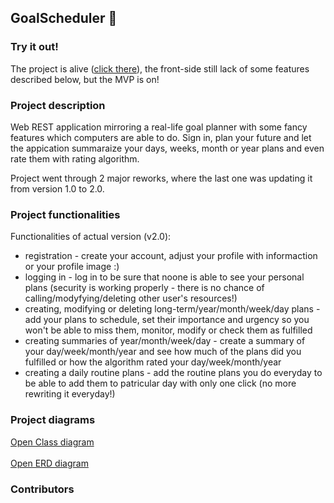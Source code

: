 ## <strong>GoalScheduler 📔</strong>

### Try it out!

The project is alive (<a href="https://goal-scheduler.web.app/welcome">click there</a>), the front-side still lack of some features described below, but the MVP is on!
### Project description

Web REST application mirroring a real-life goal planner with some fancy features which computers are able to do. 
Sign in, plan your future and let the appication summaraize your days, weeks, month or year plans and even rate them with rating algorithm. 

Project went through 2 major reworks, where the last one was updating it from version 1.0 to 2.0. 

### Project functionalities

Functionalities of actual version (v2.0):
- registration - create your account, adjust your profile with informaction or your profile image :)
- logging in - log in to be sure that noone is able to see your personal plans (security is working properly - there is no chance of calling/modyfying/deleting other user's resources!)
- creating, modifying or deleting long-term/year/month/week/day plans - add your plans to schedule, set their importance and urgency so you won't be able to miss them, monitor, modify or check them as fulfilled
- creating summaries of year/month/week/day - create a summary of your day/week/month/year and see how much of the plans did you fulfilled or how the algorithm rated your day/week/month/year  
- creating a daily routine plans - add the routine plans you do everyday to be able to add them to patricular day with only one click (no more rewriting it everyday!)

### Project diagrams

<div>
  <a href="https://github.com/CcConStanTine/GoalScheduler/blob/master/backend/src/main/resources/img/MyScheduleReworked%20class%20diagram.png", target="_blank">Open Class diagram</a>
</div>
<br />
<div>
  <a href="https://github.com/CcConStanTine/GoalScheduler/blob/master/backend/src/main/resources/img/MyScheduleReworked%20ERD.png", target="_blank">Open ERD diagram</a>
</div>

### Contributors
